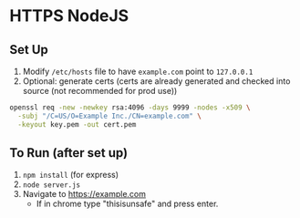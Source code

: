 # HTTPS NodeJS

## Set Up
1. Modify `/etc/hosts` file to have `example.com` point to `127.0.0.1`
2. Optional: generate certs (certs are already generated and checked into source (not recommended for prod use))

```bash
openssl req -new -newkey rsa:4096 -days 9999 -nodes -x509 \
  -subj "/C=US/O=Example Inc./CN=example.com" \
  -keyout key.pem -out cert.pem
```

## To Run (after set up)
1. `npm install` (for express) 
2. `node server.js`
3. Navigate to https://example.com
    - If in chrome type "thisisunsafe" and press enter.
